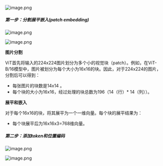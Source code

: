 ![image.png](https://erin-53347-1330131220.cos.ap-guangzhou.myqcloud.com/202411162104203.png)
##### 第一步：分割展平嵌入(patch embedding)
![image.png](https://erin-53347-1330131220.cos.ap-guangzhou.myqcloud.com/202411162111832.png)

![image.png](https://erin-53347-1330131220.cos.ap-guangzhou.myqcloud.com/202411162106718.png)

**图片分割**

ViT首先将输入的224x224图片划分为多个小的视觉块（patch）。例如，在ViT-B/16模型中，图片被划分为每个大小为16x16的块。因此，对于224x224的图片，分割后可以得到：

- 每张图片的块数是14x14 。
- 每个块的大小为16x16，经过处理的块总数为196（14（行）* 14（列））。

 **展平和嵌入**

对于每个16x16的块，将其展平为一个一维向量。每个块的展平结果为：

- 每个块展平后为16x16x3=768维向量。

##### 第二步：添加token和位置编码
![image.png](https://erin-53347-1330131220.cos.ap-guangzhou.myqcloud.com/202411162111630.png)

![image.png](https://erin-53347-1330131220.cos.ap-guangzhou.myqcloud.com/202411162124433.png)
